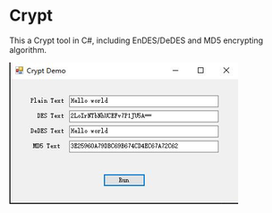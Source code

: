# Crypt
This a Crypt tool in C#, including EnDES/DeDES and MD5 encrypting algorithm.
<br/>

<img src="demo.jpg">
